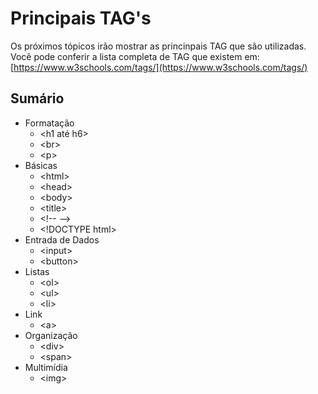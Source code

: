 # Principais TAG's

Os próximos tópicos irão mostrar as princinpais TAG que são utilizadas. Você pode conferir a lista completa de TAG que existem em: [https://www.w3schools.com/tags/](https://www.w3schools.com/tags/)

## Sumário

* Formatação
  * &lt;h1 até h6&gt;
  * &lt;br&gt;
  * &lt;p&gt;
* Básicas
  * &lt;html&gt;
  * &lt;head&gt;
  * &lt;body&gt;
  * &lt;title&gt;
  * &lt;!-- --&gt;
  * &lt;!DOCTYPE html&gt; 
* Entrada de Dados
  * &lt;input&gt;
  * &lt;button&gt;
* Listas
  * &lt;ol&gt;
  * &lt;ul&gt;
  * &lt;li&gt;
* Link
  * &lt;a&gt;
* Organização
  * &lt;div&gt;
  * &lt;span&gt;
* Multimídia
  * &lt;img&gt;

